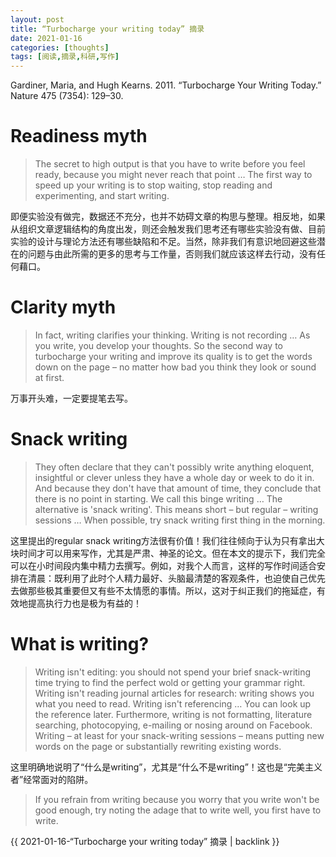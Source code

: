 ```yaml
---
layout: post
title: “Turbocharge your writing today” 摘录
date: 2021-01-16
categories: [thoughts]
tags: [阅读,摘录,科研,写作]
---
```


Gardiner, Maria, and Hugh Kearns. 2011. “Turbocharge Your Writing Today.” Nature 475 (7354): 129–30.

# Readiness myth

> The secret to high output is that you have to write before you feel ready, because you might never reach that point … The first way to speed up your writing is to stop waiting, stop reading and experimenting, and start writing.

即便实验没有做完，数据还不充分，也并不妨碍文章的构思与整理。相反地，如果从组织文章逻辑结构的角度出发，则还会触发我们思考还有哪些实验没有做、目前实验的设计与理论方法还有哪些缺陷和不足。当然，除非我们有意识地回避这些潜在的问题与由此所需的更多的思考与工作量，否则我们就应该这样去行动，没有任何藉口。

# Clarity myth

> In fact, writing clarifies your thinking. Writing is not recording … As you write, you develop your thoughts. So the second way to turbocharge your writing and improve its quality is to get the words down on the page – no matter how bad you think they look or sound at first.

万事开头难，一定要提笔去写。

# Snack writing

> They often declare that they can't possibly write anything eloquent, insightful or clever unless they have a whole day or week to do it in. And because they don't have that amount of time, they conclude that there is no point in starting. We call this binge writing … The alternative is 'snack writing'. This means short – but regular – writing sessions … When possible, try snack writing first thing in the morning.

这里提出的regular snack writing方法很有价值！我们往往倾向于认为只有拿出大块时间才可以用来写作，尤其是严肃、神圣的论文。但在本文的提示下，我们完全可以在小时间段内集中精力去撰写。例如，对我个人而言，这样的写作时间适合安排在清晨：既利用了此时个人精力最好、头脑最清楚的客观条件，也迫使自己优先去做那些极其重要但又有些不太情愿的事情。所以，这对于纠正我们的拖延症，有效地提高执行力也是极为有益的！

# What is writing?

> Writing isn't editing: you should not spend your brief snack-writing time trying to find the perfect wold or getting your grammar right. Writing isn't reading journal articles for research: writing shows you what you need to read. Writing isn't referencing … You can look up the reference later. Furthermore, writing is not formatting, literature searching, photocopying, e-mailing or nosing around on Facebook. Writing – at least for your snack-writing sessions – means putting new words on the page or substantially rewriting existing words.

这里明确地说明了“什么是writing”，尤其是“什么不是writing”！这也是“完美主义者”经常面对的陷阱。

> If you refrain from writing because you worry that you write won't be good enough, try noting the adage that to write well, you first have to write.

{{ 2021-01-16-“Turbocharge your writing today” 摘录 | backlink }}
